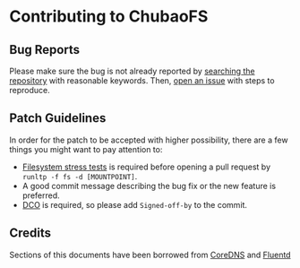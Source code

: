 # Contributing to ChubaoFS

## Bug Reports

Please make sure the bug is not already reported by [searching the repository](https://github.com/cubefs/cubefs/search?q=&type=Issues&utf8=%E2%9C%93) with reasonable keywords. Then, [open an issue](https://github.com/cubefs/cubefs/issues) with steps to reproduce.

## Patch Guidelines

In order for the patch to be accepted with higher possibility, there are a few things you might want to pay attention to:

* [Filesystem stress tests](https://github.com/linux-test-project/ltp/blob/master/runtest/fs) is required before opening a pull request by `runltp -f fs -d [MOUNTPOINT]`.
* A good commit message describing the bug fix or the new feature is preferred.
* [DCO](https://github.com/apps/dco) is required, so please add `Signed-off-by` to the commit.

## Credits

Sections of this documents have been borrowed from [CoreDNS](https://github.com/coredns/coredns/blob/master/CONTRIBUTING.md) and [Fluentd](https://github.com/fluent/fluentd/blob/master/CONTRIBUTING.md)